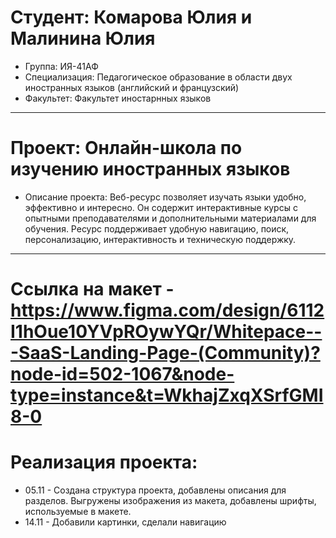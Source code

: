 # Студент: Комарова Юлия и Малинина Юлия
- Группа: ИЯ-41АФ
- Специализация: Педагогическое образование в области двух иностранных языков (английский и французский)
- Факультет: Факультет иностарнных языков
---
# Проект: Онлайн-школа по изучению иностранных языков
- Описание проекта: Веб-ресурс позволяет изучать языки удобно, эффективно и интересно. Он содержит интерактивные курсы с опытными преподавателями и дополнительными материалами для обучения. Ресурс поддерживает удобную навигацию, поиск, персонализацию, интерактивность и техническую поддержку.
---
# Ссылка на макет - https://www.figma.com/design/6112I1hOue10YVpROywYQr/Whitepace---SaaS-Landing-Page-(Community)?node-id=502-1067&node-type=instance&t=WkhajZxqXSrfGMI8-0
# Реализация проекта:
- 05.11 - Создана структура проекта, добавлены описания для разделов. Выгружены изображения из макета, добавлены шрифты, используемые в макете.
- 14.11 - Добавили картинки, сделали навигацию
